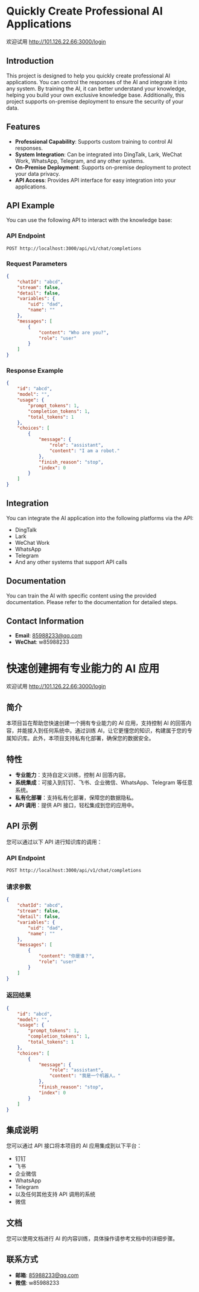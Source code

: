 

# Quickly Create Professional AI Applications

欢迎试用
http://101.126.22.66:3000/login

## Introduction

This project is designed to help you quickly create professional AI applications. You can control the responses of the AI and integrate it into any system. By training the AI, it can better understand your knowledge, helping you build your own exclusive knowledge base. Additionally, this project supports on-premise deployment to ensure the security of your data.

## Features

- **Professional Capability**: Supports custom training to control AI responses.
- **System Integration**: Can be integrated into DingTalk, Lark, WeChat Work, WhatsApp, Telegram, and any other systems.
- **On-Premise Deployment**: Supports on-premise deployment to protect your data privacy.
- **API Access**: Provides API interface for easy integration into your applications.

## API Example

You can use the following API to interact with the knowledge base:

### API Endpoint

`POST http://localhost:3000/api/v1/chat/completions`

### Request Parameters

```json
{
    "chatId": "abcd",
    "stream": false,
    "detail": false,
    "variables": {
        "uid": "dad",
        "name": ""
    },
    "messages": [
        {
            "content": "Who are you?",
            "role": "user"
        }
    ]
}
```

### Response Example

```json
{
    "id": "abcd",
    "model": "",
    "usage": {
        "prompt_tokens": 1,
        "completion_tokens": 1,
        "total_tokens": 1
    },
    "choices": [
        {
            "message": {
                "role": "assistant",
                "content": "I am a robot."
            },
            "finish_reason": "stop",
            "index": 0
        }
    ]
}
```

## Integration

You can integrate the AI application into the following platforms via the API:

- DingTalk
- Lark
- WeChat Work
- WhatsApp
- Telegram
- And any other systems that support API calls

## Documentation

You can train the AI with specific content using the provided documentation. Please refer to the documentation for detailed steps.

## Contact Information

- **Email**: 85988233@qq.com
- **WeChat**: w85988233



# 快速创建拥有专业能力的 AI 应用

欢迎试用
http://101.126.22.66:3000/login

## 简介

本项目旨在帮助您快速创建一个拥有专业能力的 AI 应用，支持控制 AI 的回答内容，并能接入到任何系统中。通过训练 AI，让它更懂您的知识，构建属于您的专属知识库。此外，本项目支持私有化部署，确保您的数据安全。

## 特性

- **专业能力**：支持自定义训练，控制 AI 回答内容。
- **系统集成**：可接入到钉钉、飞书、企业微信、WhatsApp、Telegram 等任意系统。
- **私有化部署**：支持私有化部署，保障您的数据隐私。
- **API 调用**：提供 API 接口，轻松集成到您的应用中。

## API 示例

您可以通过以下 API 进行知识库的调用：

### API Endpoint

`POST http://localhost:3000/api/v1/chat/completions`

### 请求参数

```json
{
    "chatId": "abcd",
    "stream": false,
    "detail": false,
    "variables": {
        "uid": "dad",
        "name": ""
    },
    "messages": [
        {
            "content": "你是谁？",
            "role": "user"
        }
    ]
}
```

### 返回结果

```json
{
    "id": "abcd",
    "model": "",
    "usage": {
        "prompt_tokens": 1,
        "completion_tokens": 1,
        "total_tokens": 1
    },
    "choices": [
        {
            "message": {
                "role": "assistant",
                "content": "我是一个机器人。"
            },
            "finish_reason": "stop",
            "index": 0
        }
    ]
}
```

## 集成说明

您可以通过 API 接口将本项目的 AI 应用集成到以下平台：

- 钉钉
- 飞书
- 企业微信
- WhatsApp
- Telegram
- 以及任何其他支持 API 调用的系统
- 微信

## 文档

您可以使用文档进行 AI 的内容训练，具体操作请参考文档中的详细步骤。

## 联系方式

- **邮箱**: 85988233@qq.com
- **微信**: w85988233

